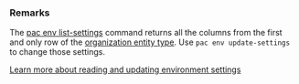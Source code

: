 ### Remarks

The [pac env list-settings](#pac-env-list-settings) command returns all the columns from the first and only row of the [organization entity type](xref:Microsoft.Dynamics.CRM.organization). Use `pac env update-settings` to change those settings.

[Learn more about reading and updating environment settings](/power-apps/developer/data-platform/organization-table)